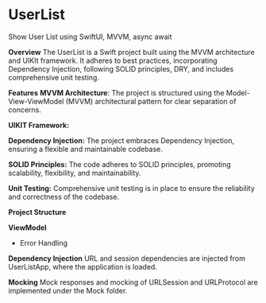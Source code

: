 # UserList
Show User List using SwiftUI, MVVM, async await

**Overview**
The UserList is a Swift project built using the MVVM architecture and UIKIt framework. It adheres to best practices, incorporating Dependency Injection, following SOLID principles, DRY, and includes comprehensive unit testing.

**Features**
**MVVM Architecture**: The project is structured using the Model-View-ViewModel (MVVM) architectural pattern for clear separation of concerns.

**UIKIT Framework:** 

**Dependency Injection:** The project embraces Dependency Injection, ensuring a flexible and maintainable codebase.

**SOLID Principles:** The code adheres to SOLID principles, promoting scalability, flexibility, and maintainability.

**Unit Testing:** Comprehensive unit testing is in place to ensure the reliability and correctness of the codebase.

**Project Structure**


**ViewModel**
- Error Handling

**Dependency Injection**
URL and session dependencies are injected from UserListApp, where the application is loaded.

**Mocking**
Mock responses and mocking of URLSession and URLProtocol are implemented under the Mock folder.
